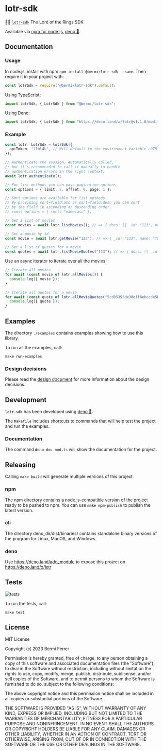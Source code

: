 # lotr-sdk

🧙‍♂️ [`lotr-sdk`](https://github.com/bermi/bermi-SDK) The Lord of the Rings SDK

Available via [npm for node.js](https://www.npmjs.com/package/@bermi/lotr-sdk),
[deno 🦕](https://deno.land/x/lotr).

## Documentation

### Usage

In node.js, install with npm `npm install @bermi/lotr-sdk --save`. Then require
it in your project with:

```javascript
const lotrSdk = require("@bermi/lotr-sdk").default;
```

Using TypeScript:

```typescript
import lotrSdk, { LotrSdk } from "@bermi/lotr-sdk";
```

Using Deno:

```typescript
import lotrSdk, { LotrSdk } from "https://deno.land/x/lotr@v1.1.0/mod.ts";
```

### Example

```typescript
const lotr: LotrSdk = lotrSdk({
  apiToken: "l1bl4b", // Will default to the environment variable LOTR_API_TOKEN
});

// Authenticate the session. Automatically called,
// but it's recommended to call it manually to handle
// authentication errors in the right context.
await lotr.authenticate();

// For list methods you can pass pagination options
const options = { limit: 2, offset: 0, page: 1 };

// Sort options are available for list methods
// By providing sort=field:asc or sort=field:desc you can sort
// by the field in ascending or descending order.
// const options = { sort: "name:asc" };

// Get a list of movies
const movies = await lotr.listMovies(); // => { docs: [{ _id: "123", name: "The Fellowship of the Ring" }], ... }

// Get a movie by id
const movie = await lotr.getMovie("123"); // => { _id: "123", name: "The Fellowship of the Ring" }

// Get a list of quotes for a movie
const quotes = await lotr.listMovieQuotes("123"); // => { docs: [{ _id: "456", character: "789", dialog: "You shall not pass!" }], ... }
```

Use an async iterator to iterate over all the movies:

```typescript
// Iterate all movies
for await (const movie of lotr.allMovies()) {
  console.log({ movie });
}

// Iterate all quotes for a movie
for await (const quote of lotr.allMovieQuotes("5cd95395de30eff6ebccde5b")) {
  console.log({ quote });
}
```

## Examples

The directory `./examples` contains examples showing how to use this library.

To run all the examples, call:

```shell
make run-examples
```

### Design decisions

Please read the [design document](./design.md) for more information about the
design decisions.

## Development

`lotr-sdk` has been developed using [deno 🦕](https://deno.land/).

The `Makefile` includes shortcuts to commands that will help test the project
and run the examples.

### Documentation

The command `deno doc mod.ts` will show the documentation for the project.

## Releasing

Calling `make build` will generate multiple versions of this project.

### npm

The npm directory contains a node.js-compatible version of the project ready to
be pushed to npm. You can use `make npm-publish` to publish the latest version.

### cli

The directory deno_dir/dist/binaries/ contains standalone binary versions of the
program for Linux, MacOS, and Windows.

### deno

Use <https://deno.land/add_module> to expose this project on
<https://deno.land/x/lotr>

## Tests

![tests](https://github.com/bermi/bermi-SDK/actions/workflows/deno.yml/badge.svg)

To run the tests, call:

```shell
make test
```

## License

MIT License

Copyright (c) 2023 Bermi Ferrer

Permission is hereby granted, free of charge, to any person obtaining a copy of
this software and associated documentation files (the "Software"), to deal in
the Software without restriction, including without limitation the rights to
use, copy, modify, merge, publish, distribute, sublicense, and/or sell copies of
the Software, and to permit persons to whom the Software is furnished to do so,
subject to the following conditions:

The above copyright notice and this permission notice shall be included in all
copies or substantial portions of the Software.

THE SOFTWARE IS PROVIDED "AS IS", WITHOUT WARRANTY OF ANY KIND, EXPRESS OR
IMPLIED, INCLUDING BUT NOT LIMITED TO THE WARRANTIES OF MERCHANTABILITY, FITNESS
FOR A PARTICULAR PURPOSE AND NONINFRINGEMENT. IN NO EVENT SHALL THE AUTHORS OR
COPYRIGHT HOLDERS BE LIABLE FOR ANY CLAIM, DAMAGES OR OTHER LIABILITY, WHETHER
IN AN ACTION OF CONTRACT, TORT OR OTHERWISE, ARISING FROM, OUT OF OR IN
CONNECTION WITH THE SOFTWARE OR THE USE OR OTHER DEALINGS IN THE SOFTWARE.
